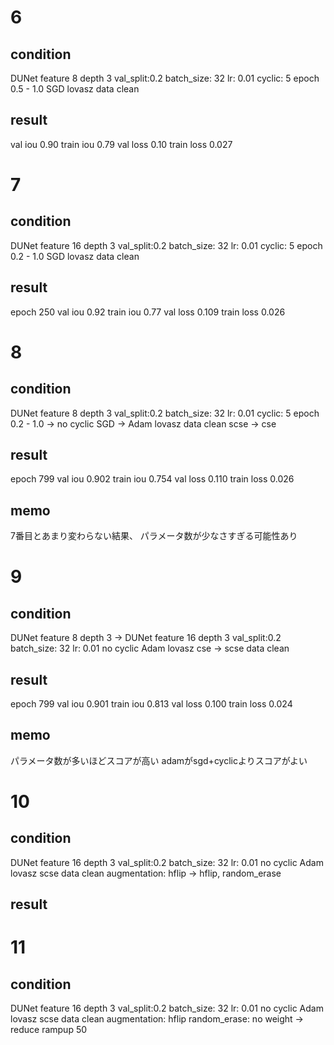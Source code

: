 # 6
## condition
DUNet feature 8 depth 3
val_split:0.2
batch_size: 32
lr: 0.01
cyclic: 5 epoch 0.5 - 1.0
SGD
lovasz
data clean

## result
val iou 0.90
train iou 0.79
val loss 0.10
train loss 0.027


# 7
## condition
DUNet feature 16 depth 3
val_split:0.2
batch_size: 32
lr: 0.01
cyclic: 5 epoch 0.2 - 1.0
SGD
lovasz
data clean

## result
epoch 250
val iou 0.92
train iou 0.77
val loss 0.109
train loss 0.026

# 8
## condition
DUNet feature 8 depth 3
val_split:0.2
batch_size: 32
lr: 0.01
cyclic: 5 epoch 0.2 - 1.0 -> no cyclic
SGD -> Adam
lovasz
data clean
scse -> cse


## result
epoch 799
val iou 0.902
train iou 0.754
val loss 0.110
train loss 0.026
## memo
7番目とあまり変わらない結果、
パラメータ数が少なさすぎる可能性あり





# 9
## condition
DUNet feature 8 depth 3 -> DUNet feature 16 depth 3
val_split:0.2
batch_size: 32
lr: 0.01
no cyclic
Adam
lovasz
cse -> scse
data clean


## result
epoch 799
val iou 0.901
train iou 0.813
val loss 0.100
train loss 0.024
## memo
パラメータ数が多いほどスコアが高い
adamがsgd+cyclicよりスコアがよい


# 10
## condition
DUNet feature 16 depth 3
val_split:0.2
batch_size: 32
lr: 0.01
no cyclic
Adam
lovasz
scse
data clean
augmentation: hflip -> hflip, random_erase

## result


# 11
## condition
DUNet feature 16 depth 3
val_split:0.2
batch_size: 32
lr: 0.01
no cyclic
Adam
lovasz
scse
data clean
augmentation: hflip 
random_erase: no weight  -> reduce rampup 50



